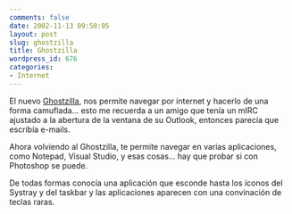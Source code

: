 ```yaml
---
comments: false
date: 2002-11-13 09:50:05
layout: post
slug: ghostzilla
title: Ghostzilla
wordpress_id: 676
categories:
- Internet
---
```


El nuevo [Ghostzilla](http://www.ghostzilla.com/), nos permite navegar por internet y hacerlo de una forma camuflada… esto me recuerda a un amigo que tenía un mIRC ajustado a la abertura de la ventana de su Outlook, entonces parecía que escribía e-mails.





Ahora volviendo al Ghostzilla, te permite navegar en varias aplicaciones, como Notepad, Visual Studio, y esas cosas… hay que probar si con Photoshop se puede.





De todas formas conocía una aplicación que esconde hasta los íconos del Systray y del taskbar y las aplicaciones aparecen con una convinación de teclas raras.




 
